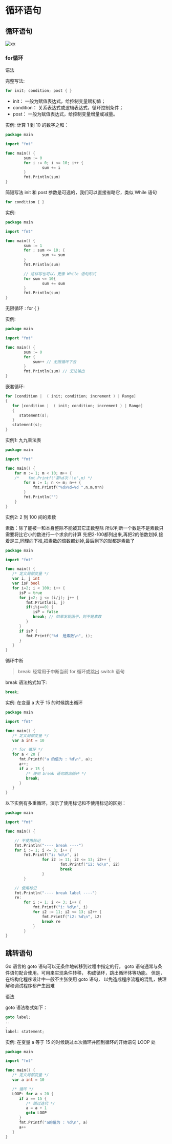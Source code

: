 # 循环语句

## 循环语句

![xx](../../image/go-loops.svg)

### for循环

语法

完整写法:

```go
for init; condition; post { }
```

+ init： 一般为赋值表达式，给控制变量赋初值；
+ condition： 关系表达式或逻辑表达式，循环控制条件；
+ post： 一般为赋值表达式，给控制变量增量或减量。

实例: 计算 1 到 10 的数字之和：

```go
package main

import "fmt"

func main() {
        sum := 0
        for i := 0; i <= 10; i++ {
                sum += i
        }
        fmt.Println(sum)
}
```

简短写法
init 和 post 参数是可选的，我们可以直接省略它，类似 While 语句

```go
for condition { }
```

实例:

```go
package main

import "fmt"

func main() {
        sum := 1
        for ; sum <= 10; {
                sum += sum
        }
        fmt.Println(sum)

        // 这样写也可以，更像 While 语句形式
        for sum <= 10{
                sum += sum
        }
        fmt.Println(sum)
}
```

无限循环 : for { }

实例:

```go
package main

import "fmt"

func main() {
        sum := 0
        for {
            sum++ // 无限循环下去
        }
        fmt.Println(sum) // 无法输出
}
```

嵌套循环:

```go
for [condition |  ( init; condition; increment ) | Range]
{
   for [condition |  ( init; condition; increment ) | Range]
   {
      statement(s);
   }
   statement(s);
}
```

实例1: 九九乘法表

```go
package main 

import "fmt"

func main() {
    for m := 1; m < 10; m++ {
    /*    fmt.Printf("第%d次：\n",m) */
        for n := 1; n <= m; n++ {
            fmt.Printf("%dx%d=%d ",n,m,m*n)
        }
        fmt.Println("")
    }
}
```

实例2:  2 到 100 间的素数

素数：除了能被一和本身整除不能被其它正数整除
所以判断一个数是不是素数只需要将比它小的数进行一个求余的计算
先把2-100都列出来,再把2的倍数划掉,接着是三,同理向下推,把素数的倍数都划掉,最后剩下的就都是素数了

```go
package main

import "fmt"

func main() {
   /* 定义局部变量 */
   var i, j int
   var isP bool
   for i=2; i < 100; i++ {
      isP = true 
      for j=2; j <= (i/j); j++ {
         fmt.Println(i, j)
         if(i%j==0) {
            isP = false
            break; // 如果发现因子，则不是素数
         }
      }
      if isP {
         fmt.Printf("%d  是素数\n", i);
      }
   }  
}
```

循环中断

> break: 经常用于中断当前 for 循环或跳出 switch 语句

break 语法格式如下:

```go
break;
```

实例: 在变量 a 大于 15 的时候跳出循环

```go
package main

import "fmt"

func main() {
   /* 定义局部变量 */
   var a int = 10

   /* for 循环 */
   for a < 20 {
      fmt.Printf("a 的值为 : %d\n", a);
      a++;
      if a > 15 {
         /* 使用 break 语句跳出循环 */
         break;
      }
   }
}
```

以下实例有多重循环，演示了使用标记和不使用标记的区别：

```go
package main

import "fmt"

func main() {

    // 不使用标记
    fmt.Println("---- break ----")
    for i := 1; i <= 3; i++ {
        fmt.Printf("i: %d\n", i)
                for i2 := 11; i2 <= 13; i2++ {
                        fmt.Printf("i2: %d\n", i2)
                        break
                }
        }

    // 使用标记
    fmt.Println("---- break label ----")
    re:
        for i := 1; i <= 3; i++ {
            fmt.Printf("i: %d\n", i)
            for i2 := 11; i2 <= 13; i2++ {
                fmt.Printf("i2: %d\n", i2)
                break re
            }
        }
}
```

## 跳转语句

Go 语言的 goto 语句可以无条件地转移到过程中指定的行。
goto 语句通常与条件语句配合使用。可用来实现条件转移， 构成循环，跳出循环体等功能。
但是，在结构化程序设计中一般不主张使用 goto 语句， 以免造成程序流程的混乱，使理解和调试程序都产生困难

语法

goto 语法格式如下：

```go
goto label;
..
.
label: statement;
```

实例: 在变量 a 等于 15 的时候跳过本次循环并回到循环的开始语句 LOOP 处

```go
package main

import "fmt"

func main() {
   /* 定义局部变量 */
   var a int = 10

   /* 循环 */
   LOOP: for a < 20 {
      if a == 15 {
         /* 跳过迭代 */
         a = a + 1
         goto LOOP
      }
      fmt.Printf("a的值为 : %d\n", a)
      a++    
   }  
}
```